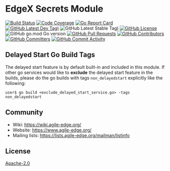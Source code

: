 # EdgeX Secrets Module

[![Build Status](https://jenkins.agile-edge.org/view/EdgeX%20Foundry%20Project/job/agile-edge/job/go-mod-secrets/job/main/badge/icon)](https://jenkins.agile-edge.org/view/EdgeX%20Foundry%20Project/job/agile-edge/job/go-mod-secrets/job/main/) [![Code Coverage](https://codecov.io/gh/agile-edge/go-mod-secrets/branch/main/graph/badge.svg?token=KrqJoby1fK)](https://codecov.io/gh/agile-edge/go-mod-secrets) [![Go Report Card](https://goreportcard.com/badge/github.com/agile-edge/go-mod-secrets)](https://goreportcard.com/report/github.com/agile-edge/go-mod-secrets) [![GitHub Latest Dev Tag)](https://img.shields.io/github/v/tag/agile-edge/go-mod-secrets?include_prereleases&sort=semver&label=latest-dev)](https://github.com/agile-edge/go-mod-secrets/tags) ![GitHub Latest Stable Tag)](https://img.shields.io/github/v/tag/agile-edge/go-mod-secrets?sort=semver&label=latest-stable) [![GitHub License](https://img.shields.io/github/license/agile-edge/go-mod-secrets)](https://choosealicense.com/licenses/apache-2.0/) ![GitHub go.mod Go version](https://img.shields.io/github/go-mod/go-version/agile-edge/go-mod-secrets) [![GitHub Pull Requests](https://img.shields.io/github/issues-pr-raw/agile-edge/go-mod-secrets)](https://github.com/agile-edge/go-mod-secrets/pulls) [![GitHub Contributors](https://img.shields.io/github/contributors/agile-edge/go-mod-secrets)](https://github.com/agile-edge/go-mod-secrets/contributors) [![GitHub Committers](https://img.shields.io/badge/team-committers-green)](https://github.com/orgs/agile-edge/teams/go-mod-secrets-committers/members) [![GitHub Commit Activity](https://img.shields.io/github/commit-activity/m/agile-edge/go-mod-secrets)](https://github.com/agile-edge/go-mod-secrets/commits)

## Delayed Start Go Build Tags

The delayed start feature is by default built-in and included in this module.
If other go services would like to **exclude** the delayed start feature in the builds,
please do the go builds with tags `non_delayedstart` explicitly like the following:

```console
user$ go build <exclude_delayed_start_service.go> -tags non_delayedstart
```

## Community
- Wiki: https://wiki.agile-edge.org/
- Website: https://www.agile-edge.org/
- Mailing lists: https://lists.agile-edge.org/mailman/listinfo

## License
[Apache-2.0](LICENSE)
